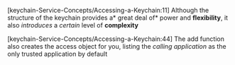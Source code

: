 [keychain-Service-Concepts/Accessing-a-Keychain:11] 
  Although the structure of the keychain provides a* great deal of* power and **flexibility**, it also *introduces* a *certain* level of **complexity**

[keychain-Service-Concepts/Accessing-a-Keychain:44] 
   The add function also creates the access object for you, listing the *calling application* as the only trusted application by default

